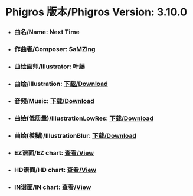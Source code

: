 
# Phigros 版本/Phigros Version:  3.10.0

- ### __曲名/Name:  Next Time__

- ### __作曲者/Composer:  SaMZIng__

- ### __曲绘画师/Illustrator:  叶藤__

- ### __曲绘/Illustration:  [下载/Download](https://github.com/Po6647A/WebAssests/releases/download/3.10.0/920.png)__

- ### __音频/Music:  [下载/Download](https://github.com/Po6647A/WebAssests/releases/download/3.10.0/1847.ogg)__

- ### __曲绘(低质量)/IllustrationLowRes:  [下载/Download](https://github.com/Po6647A/WebAssests/releases/download/3.10.0/1412.png)__

- ### __曲绘(模糊)/IllustrationBlur:  [下载/Download](https://github.com/Po6647A/WebAssests/releases/download/3.10.0/0)__


- ### __EZ谱面/EZ chart:  [查看/View](./EZ.json/index.html)__

- ### __HD谱面/HD chart:  [查看/View](./HD.json/index.html)__

- ### __IN谱面/IN chart:  [查看/View](./IN.json/index.html)__
